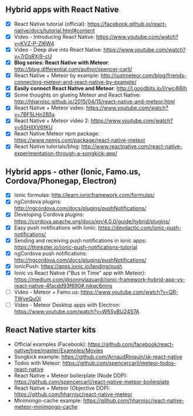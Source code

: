 ## Hybrid apps with React Native
- [x] React Native tutorial (official): https://facebook.github.io/react-native/docs/tutorial.html#content
- [x] Video - Introducing React Native: https://www.youtube.com/watch?v=KVZ-P-ZI6W4
- [x] Video - Deep dive into React Native: https://www.youtube.com/watch?v=7rDsRXj9-cU 
- [x] **Blog series: React Native with Meteor**: http://blog.differential.com/author/spencer-carli/
- [x] React Native + Meteor by example: http://justmeteor.com/blog/friends-connecting-meteor-and-react-native-by-example/
- [x] **Easily connect React Native and Meteor**: http://l.goodbits.io/l/rwc4l6lh
- [x] Some thoughts on glueing Meteor and React Native: http://hharnisc.github.io/2015/04/15/react-native-and-meteor.html
- [x] React Native + Meteor video: https://www.youtube.com/watch?v=7BF5LHn2B5s
- [x] React Native + Meteor video 2: https://www.youtube.com/watch?v=65HIIXV6fKU
- [x] React Native Meteor npm package: https://www.npmjs.com/package/react-native-meteor
- [x] React Native tutorials/blog: http://www.reactnative.com/react-native-experimentation-through-a-songkick-app/

## Hybrid apps - other (Ionic, Famo.us, Cordova/Phonegap, Electron)
- [x] Ionic formulas: http://learn.ionicframework.com/formulas/
- [x] ngCordova plugins: http://ngcordova.com/docs/plugins/pushNotifications/
- [x] Developing Cordova plugins: https://cordova.apache.org/docs/en/4.0.0/guide/hybrid/plugins/
- [x] Easy push notifications with Ionic: https://devdactic.com/ionic-push-notifications/
- [x] Sending and receiving push notifications in ionic apps: https://thinkster.io/ionic-push-notifications-tutorial
- [x] ngCordova push notifications: http://ngcordova.com/docs/plugins/pushNotifications/
- [x] IonicPush: https://apps.ionic.io/landing/push
- [x] Ionic vs React Native ("Bus in Time" app with Meteor): https://medium.com/@sonnylazuardi/ionic-framework-hybrid-app-vs-react-native-4facdd93f690#.nikqc6mns
- [ ] Video - Meteor + Famo.us: https://www.youtube.com/watch?v=QR-TWyeQuOI
- [ ] Video - Meteor Desktop apps with Electron: https://www.youtube.com/watch?v=W6SyBU24S7A
 
## React Native starter kits
- Official examples (Facebook): https://github.com/facebook/react-native/tree/master/Examples/Movies
- Songkick example: https://github.com/ArnaudRinquin/sk-react-native
- Todos with Meteor: https://github.com/spencercarli/meteor-todos-react-native
- React Native + Meteor boilerplate (Node DDP): https://github.com/spencercarli/react-native-meteor-boilerplate
- React Native + Meteor (Objective DDP): https://github.com/hharnisc/react-native-meteor
- Minimongo-cache example: https://github.com/hharnisc/react-native-meteor-minimongo-cache
